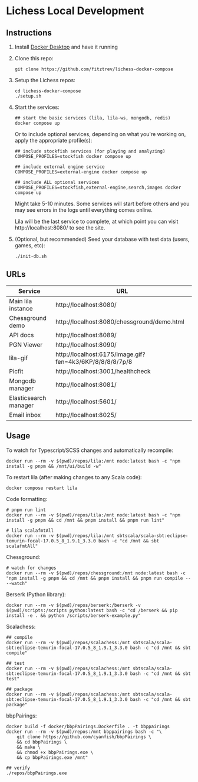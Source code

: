 # Lichess Local Development

## Instructions

1. Install [Docker Desktop](https://www.docker.com/products/docker-desktop/) and have it running

1. Clone this repo:

    ```
    git clone https://github.com/fitztrev/lichess-docker-compose
    ```

1. Setup the Lichess repos:

    ```
    cd lichess-docker-compose
    ./setup.sh
    ```

1. Start the services:

    ```
    ## start the basic services (lila, lila-ws, mongodb, redis)
    docker compose up
    ```

    Or to include optional services, depending on what you're working on, apply the appropriate profile(s):

    ```
    ## include stockfish services (for playing and analyzing)
    COMPOSE_PROFILES=stockfish docker compose up

    ## include external engine service
    COMPOSE_PROFILES=external-engine docker compose up

    ## include ALL optional services
    COMPOSE_PROFILES=stockfish,external-engine,search,images docker compose up
    ```

    Might take 5-10 minutes. Some services will start before others and you may see errors in the logs until everything comes online.

    Lila will be the last service to complete, at which point you can visit http://localhost:8080/ to see the site.

1. (Optional, but recommended) Seed your database with test data (users, games, etc):

    ```
    ./init-db.sh
    ```

## URLs

| Service               | URL                                                      |
| --------------------- | -------------------------------------------------------- |
| Main lila instance    | http://localhost:8080/                                   |
| Chessground demo      | http://localhost:8080/chessground/demo.html              |
| API docs              | http://localhost:8089/                                   |
| PGN Viewer            | http://localhost:8090/                                   |
| lila-gif              | http://localhost:6175/image.gif?fen=4k3/6KP/8/8/8/8/7p/8 |
| Picfit                | http://localhost:3001/healthcheck                        |
| Mongodb manager       | http://localhost:8081/                                   |
| Elasticsearch manager | http://localhost:5601/                                   |
| Email inbox           | http://localhost:8025/                                   |

## Usage

To watch for Typescript/SCSS changes and automatically recompile:

```
docker run --rm -v $(pwd)/repos/lila:/mnt node:latest bash -c "npm install -g pnpm && /mnt/ui/build -w"
```

To restart lila (after making changes to any Scala code):

```
docker compose restart lila
```

Code formatting:

```
# pnpm run lint
docker run --rm -v $(pwd)/repos/lila:/mnt node:latest bash -c "npm install -g pnpm && cd /mnt && pnpm install && pnpm run lint"

# lila scalafmtAll
docker run --rm -v $(pwd)/repos/lila:/mnt sbtscala/scala-sbt:eclipse-temurin-focal-17.0.5_8_1.9.1_3.3.0 bash -c "cd /mnt && sbt scalafmtAll"
```

Chessground:

```
# watch for changes
docker run --rm -v $(pwd)/repos/chessground:/mnt node:latest bash -c "npm install -g pnpm && cd /mnt && pnpm install && pnpm run compile -- --watch"
```

Berserk (Python library):

```
docker run --rm -v $(pwd)/repos/berserk:/berserk -v $(pwd)/scripts:/scripts python:latest bash -c "cd /berserk && pip install -e . && python /scripts/berserk-example.py"
```

Scalachess:

```
## compile
docker run --rm -v $(pwd)/repos/scalachess:/mnt sbtscala/scala-sbt:eclipse-temurin-focal-17.0.5_8_1.9.1_3.3.0 bash -c "cd /mnt && sbt compile"

## test
docker run --rm -v $(pwd)/repos/scalachess:/mnt sbtscala/scala-sbt:eclipse-temurin-focal-17.0.5_8_1.9.1_3.3.0 bash -c "cd /mnt && sbt test"

## package
docker run --rm -v $(pwd)/repos/scalachess:/mnt sbtscala/scala-sbt:eclipse-temurin-focal-17.0.5_8_1.9.1_3.3.0 bash -c "cd /mnt && sbt package"
```

bbpPairings:

```
docker build -f docker/bbpPairings.Dockerfile . -t bbppairings
docker run --rm -v $(pwd)/repos:/mnt bbppairings bash -c "\
    git clone https://github.com/cyanfish/bbpPairings \
    && cd bbpPairings \
    && make \
    && chmod +x bbpPairings.exe \
    && cp bbpPairings.exe /mnt"

## verify
./repos/bbpPairings.exe
```
